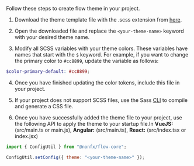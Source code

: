 Follow these steps to create flow theme in your project.

1. Download the theme template file with the .scss extension from [here](https://github.com/ollionorg/flow-core/blob/main/packages/flow-core/custom-theme.scss).

2. Open the downloaded file and replace the `<your-theme-name>` keyword with your desired theme name.

3. Modify all SCSS variables with your theme colors. These variables have names that start with the `$` keyword. For example, if you want to change the primary color to `#cc8899`, update the variable as follows:

```scss
$color-primary-default: #cc8899;
```

4. Once you have finished updating the color tokens, include this file in your project.

5. If your project does not support SCSS files, use the Sass [CLI](https://sass-lang.com/guide) to compile and generate a CSS file.

6. Once you have successfully added the theme file to your project, use the following API to apply the theme to your startup file.In **VueJS:** (src/main.ts or main.js), **Angular:** (src/main.ts), **React:** (src/index.tsx or index.jsx)

```javascript
import { ConfigUtil } from "@nonfx/flow-core";

ConfigUtil.setConfig({ theme: "<your-theme-name>" });
```
